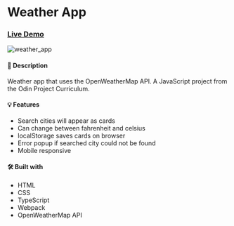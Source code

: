 # Weather App

### [Live Demo](https://sultanbadri.github.io/weather-app/)

![weather_app](https://user-images.githubusercontent.com/46205282/104386607-60520300-54ea-11eb-916e-b204dcecbb05.gif)

#### 📝 Description
Weather app that uses the OpenWeatherMap API. A JavaScript project from the Odin Project Curriculum.

#### 💡 Features
* Search cities will appear as cards
* Can change between fahrenheit and celsius
*  localStorage saves cards on browser
*  Error popup if searched city could not be found
*  Mobile responsive

#### 🛠️ Built with
*  HTML
*  CSS
*  TypeScript
*  Webpack
*  OpenWeatherMap API
